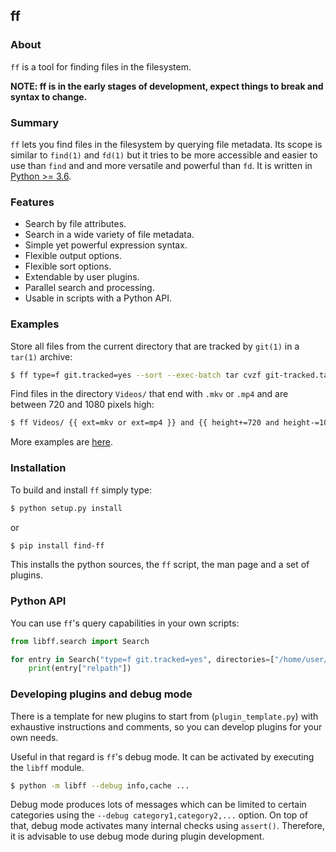 ## ff

### About

`ff` is a tool for finding files in the filesystem.

**NOTE: ff is in the early stages of development, expect things to break and
syntax to change.**

### Summary

`ff` lets you find files in the filesystem by querying file metadata. Its scope
is similar to `find(1)` and `fd(1)` but it tries to be more accessible and
easier to use than `find` and and more versatile and powerful than `fd`. It is
written in [Python >= 3.6](https://www.python.org/).

### Features

* Search by file attributes.
* Search in a wide variety of file metadata.
* Simple yet powerful expression syntax.
* Flexible output options.
* Flexible sort options.
* Extendable by user plugins.
* Parallel search and processing.
* Usable in scripts with a Python API.

### Examples

Store all files from the current directory that are tracked by `git(1)` in a
`tar(1)` archive:

```sh
$ ff type=f git.tracked=yes --sort --exec-batch tar cvzf git-tracked.tar.gz
```

Find files in the directory `Videos/` that end with `.mkv` or `.mp4` and are
between 720 and 1080 pixels high:

```sh
$ ff Videos/ {{ ext=mkv or ext=mp4 }} and {{ height+=720 and height-=1080 }}
```

More examples are [here](https://github.com/gustaebel/ff/blob/master/EXAMPLES.md).

### Installation

To build and install `ff` simply type:

```sh
$ python setup.py install
```

or

```sh
$ pip install find-ff
```

This installs the python sources, the `ff` script, the man page and a set of
plugins.

### Python API

You can use `ff`'s query capabilities in your own scripts:

```python
from libff.search import Search

for entry in Search("type=f git.tracked=yes", directories=["/home/user/project"], sort=["path"]):
    print(entry["relpath"])
```

### Developing plugins and debug mode

There is a template for new plugins to start from (`plugin_template.py`) with
exhaustive instructions and comments, so you can develop plugins for your own
needs.

Useful in that regard is `ff`'s debug mode. It can be activated by executing
the `libff` module.

```sh
$ python -m libff --debug info,cache ...
```

Debug mode produces lots of messages which can be limited to certain categories
using the `--debug category1,category2,...` option. On top of that, debug mode
activates many internal checks using `assert()`. Therefore, it is advisable to
use debug mode during plugin development.
